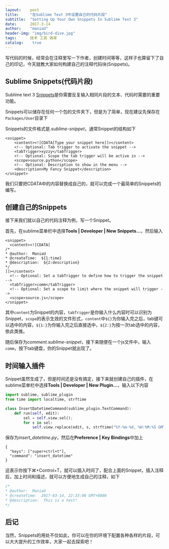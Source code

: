 ```yaml
---
layout:    post
title:     "在Sublime Text 3中设置自己的代码片段"
subtitle:  "Setting Up Your Own Snippets In Sublime Text 3"
date:      2017-3-14
author:    "maniaU"
header-img: "img/bird-dive.jpg"
tags:      技术 工具 效率
catalog:    true
---
```


写代码的时候，经常会在注释里写一下作者，创建时间等等，这样子也算留下了自己的印记，今天就教大家如何构建自己的注释代码块(Snippets)。

## Sublime Snippets(代码片段)

Sublime text 3 [Snippets](http://docs.sublimetext.info/en/latest/extensibility/snippets.html)是你需要反复输入相同片段的文本、代码时需要的重要功能。

Snippets可以储存在任何一个包的文件夹下，但是为了简单，现在建议先保存在`Packages/User`目录下

Snippets的文件格式是<i>.sublime-snippet</i>，通常Snippet的结构如下

```
<snippet>
    <content><![CDATA[Type your snippet here]]></content>
    <!-- Optional: Tab trigger to activate the snippet -->
    <tabTrigger>xyzzy</tabTrigger>
    <!-- Optional: Scope the tab trigger will be active in -->
    <scope>source.python</scope>
    <!-- Optional: Description to show in the menu -->
    <description>My Fancy Snippet</description>
</snippet>
```

我们只要把CDATA中的内容替换成自己的，就可以完成一个最简单的Snippets的编写。

## 创建自己的Snippets

接下来我们就以自己的代码注释为例，写一个Snippet。

首先，在sublime菜单栏中选择<strong>Tools | Developer | New Snippets...</strong>，然后输入

```
<snippet>
  <content><![CDATA[
/*
* @author:  ManiaU
* @createTime:  ${1:time}
* @description:  ${2:description}
*/
]]></content>
  <!-- Optional: Set a tabTrigger to define how to trigger the snippet -->
  <tabTrigger>comm</tabTrigger>
  <!-- Optional: Set a scope to limit where the snippet will trigger -->
  <scope>source.js</scope>
</snippet>
```

其中`content`为Snippet的内容，`tabTrigger`是你输入什么内容时可以识别为Snippet，`scope`的表示生效的文件形式，`content`中`${}`为你输入完之后，tab键可以选中的内容，`${1:}`为你输入完之后直接选中，`${2:}`为按一次tab选中的内容，依此类推。

随后保存为<i>comment.sublime-snippet</i>，接下来随便在一个js文件中，输入`comm`，按下tab键盘，你的Snippet就出现了。

## 时间输入插件

Snippet虽然生成了，但是时间还是没有搞定，接下来就创建自己的插件，在sublime菜单栏中选择<strong>Tools | Developer | New Plugin...</strong>，输入以下内容

```python
import sublime, sublime_plugin
from time import localtime, strftime

class InsertDatetimeCommand(sublime_plugin.TextCommand):
    def run(self, edit):
        sel = self.view.sel();
        for s in sel:
            self.view.replace(edit, s, strftime("%Y-%m-%d, %H:%M:%S GMT%z", localtime()))
```

保存为<i>insert_datetime.py</i>，然后在<strong>Preference | Key Bindings</strong>中加上

```
{
  "keys": ["super+ctrl+t"],
  "command": "insert_datetime"
}
```

这表示你按下⌘+Control+T，就可以插入时间了，配合上面的Snippet，插入注释后，加上时间和描述，就可以方便地生成自己的注释，如下

```javascript
/*
* @author:  ManiaU
* @createTime:  2017-03-14, 22:33:00 GMT+0800
* @description:  This is a test!
*/
```

## 后记

当然，Snippets的用处不仅如此，你可以在你的环境下配置各种各样的片段，可以大大提升的工作效率，大家一起去探索吧！







